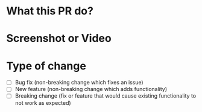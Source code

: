 # What this PR do?

<!--  Please describe for others what do this pull request. -->

# Screenshot or Video

<!--  Please provide for others the screenshot or video. -->

# Type of change

<!-- 
Please delete options that are not relevant and mark the relevant.

You can mark it like this: 
  - [x] Bug fix (non-breaking change which fixes an issue)
-->

- [ ] Bug fix (non-breaking change which fixes an issue)
- [ ] New feature (non-breaking change which adds functionality)
- [ ] Breaking change (fix or feature that would cause existing functionality to not work as expected)

